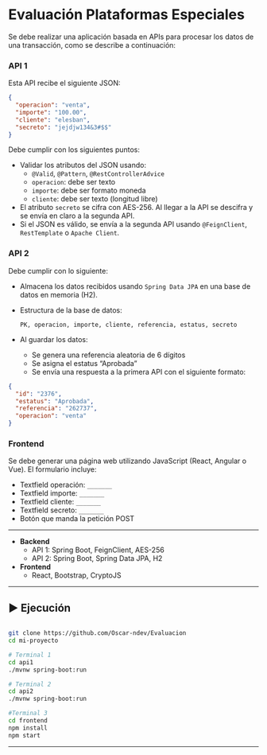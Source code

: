 # Evaluación Plataformas Especiales

Se debe realizar una aplicación basada en APIs para procesar los datos de una transacción, como se describe a continuación:

### API 1

Esta API recibe el siguiente JSON:

```json
{
  "operacion": "venta",
  "importe": "100.00",
  "cliente": "elesban",
  "secreto": "jejdjw134&3#$$"
}
```

Debe cumplir con los siguientes puntos:

- Validar los atributos del JSON usando:
  - `@Valid`, `@Pattern`, `@RestControllerAdvice`
  - `operacion`: debe ser texto
  - `importe`: debe ser formato moneda
  - `cliente`: debe ser texto (longitud libre)
- El atributo `secreto` se cifra con AES-256. Al llegar a la API se descifra y se envía en claro a la segunda API.
- Si el JSON es válido, se envía a la segunda API usando `@FeignClient`, `RestTemplate` o `Apache Client`.

### API 2

Debe cumplir con lo siguiente:

- Almacena los datos recibidos usando `Spring Data JPA` en una base de datos en memoria (H2).
- Estructura de la base de datos:

  ```
  PK, operacion, importe, cliente, referencia, estatus, secreto
  ```

- Al guardar los datos:
  - Se genera una referencia aleatoria de 6 dígitos
  - Se asigna el estatus “Aprobada”
  - Se envía una respuesta a la primera API con el siguiente formato:

```json
{
  "id": "2376",
  "estatus": "Aprobada",
  "referencia": "262737",
  "operacion": "venta"
}
```

### Frontend

Se debe generar una página web utilizando JavaScript (React, Angular o Vue). El formulario incluye:

- Textfield operación: `_______`
- Textfield importe: `_______`
- Textfield cliente: `_______`
- Textfield secreto: `_______`
- Botón que manda la petición POST

---

- **Backend**
  - API 1: Spring Boot, FeignClient, AES-256
  - API 2: Spring Boot, Spring Data JPA, H2
- **Frontend**
  - React, Bootstrap, CryptoJS

---

## ▶️ Ejecución 

```bash

git clone https://github.com/Oscar-ndev/Evaluacion
cd mi-proyecto

# Terminal 1
cd api1
./mvnw spring-boot:run

# Terminal 2
cd api2
./mvnw spring-boot:run

#Terminal 3
cd frontend
npm install
npm start
```

---
